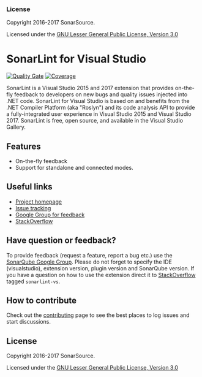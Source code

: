 ### License

Copyright 2016-2017 SonarSource.

Licensed under the [GNU Lesser General Public License, Version 3.0](http://www.gnu.org/licenses/lgpl.txt)

# SonarLint for Visual Studio
[![Quality Gate](https://next.sonarqube.com/sonarqube/api/badges/gate?key=sonarlint-visualstudio)](https://next.sonarqube.com/sonarqube/dashboard?id=sonarlint-visualstudio)
[![Coverage](https://next.sonarqube.com/sonarqube/api/badges/measure?key=sonarlint-visualstudio&metric=coverage)](https://next.sonarqube.com/sonarqube/component_measures/domain/Coverage?id=sonarlint-visualstudio)

SonarLint is a Visual Studio 2015 and 2017 extension that provides on-the-fly feedback to developers on new bugs and quality issues injected into .NET code. SonarLint for Visual Studio is based on and benefits from the .NET Compiler Platform (aka "Roslyn") and its code analysis API to provide a fully-integrated user experience in Visual Studio 2015 and Visual Studio 2017.
SonarLint is free, open source, and available in the Visual Studio Gallery.

## Features
* On-the-fly feedback
* Support for standalone and connected modes.

## Useful links
* [Project homepage](https://redirect.sonarsource.com/doc/sonar-visualstudio.html)
* [Issue tracking](http://jira.sonarsource.com/browse/SVS)
* [Google Group for feedback](https://groups.google.com/forum/#!forum/sonarlint)
* [StackOverflow](https://stackoverflow.com/questions/tagged/sonarlint-vs)

## Have question or feedback?
To provide feedback (request a feature, report a bug etc.) use the [SonarQube Google Group](https://groups.google.com/forum/#!forum/sonarlint). Please do not forget to specify the IDE (visualstudio), extension version, plugin version and SonarQube version.
If you have a question on how to use the extension direct it to [StackOverflow](http://stackoverflow.com/questions/tagged/sonarlint-vs) tagged `sonarlint-vs`.

## How to contribute
Check out the [contributing](CONTRIBUTING.md) page to see the best places to log issues and start discussions.

## License
Copyright 2016-2017 SonarSource.

Licensed under the [GNU Lesser General Public License, Version 3.0](http://www.gnu.org/licenses/lgpl.txt)
